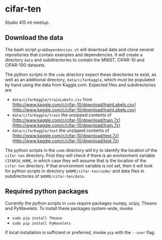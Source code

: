cifar-ten
=========

Studio 415 ml meetup.

Download the data
-----------------

The bash script `grabDependencies.sh` will download data and clone several repositories that contain examples and dependencies. It will create a directory `data` and subdirectories to contain the MNIST, CIFAR-10 and CIFAR-100 datasets.

The python scripts in the `code` directory expect these directories to exist, as well as an additional directory, `data/cifarKaggle`, which must be populated by hand using the data from Kaggle.com. Expected files and subdirectories are
  * `data/cifarKaggle/trainLabels.csv` from [http://www.kaggle.com/c/cifar-10/download/trainLabels.csv](http://www.kaggle.com/c/cifar-10/download/trainLabels.csv)
  * `data/cifarKaggle/train` the unzipped contents of [http://www.kaggle.com/c/cifar-10/download/train.7z](http://www.kaggle.com/c/cifar-10/download/train.7z)
  * `data/cifarKaggle/test` the unzipped contents of [http://www.kaggle.com/c/cifar-10/download/test.7z](http://www.kaggle.com/c/cifar-10/download/test.7z)

The python scripts in the `code` directory will try to identify the location of the `cifar-ten` directory. First they will check if there is an environment variable `CIFAR10_HOME`, in which case they will assume that is the location of the `cifar-ten` directory. If that environment variable is not set, then it will look for python scripts in directory `$HOME/cifar-ten/code/` and data files in subdirectories of `$HOME/cifar-ten/data`.

Required python packages
------------------------

Currently the python scripts in `code` require packages numpy, scipy, Theano and PyWavelets. To install these packages system-wide, invoke
  * `sudo pip install Theano`
  * `sudo pip install PyWavelets`

If local installation is sufficient or preferred, invoke `pip` with the `--user` flag. 

